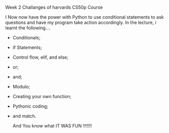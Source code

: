 Week 2 Challanges of harvards CS50p Course 

I Now now have the power with Python to use conditional statements to ask questions and have my program take action accordingly. In the lecture, i learnt the following....

- Conditionals;
- if Statements;
- Control flow, elif, and else;
- or;
- and;
- Modulo;
- Creating your own function;
- Pythonic coding;
- and match.

  And You know what IT WAS FUN !!!!!!!
